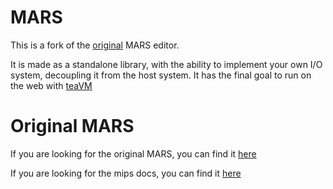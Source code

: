 # MARS

This is a fork of the [original](https://github.com/dpetersanderson/MARS) MARS editor. 

It is made as a standalone library, with the ability to implement your own I/O system, decoupling it from the host system.
It has the final goal to run on the web with [teaVM](https://teavm.org/)


# Original MARS

If you are looking for the original MARS, you can find it [here](https://dpetersanderson.github.io/)

If you are looking for the mips docs, you can find it [here](https://dpetersanderson.github.io/Help/MarsHelpIntro.html)